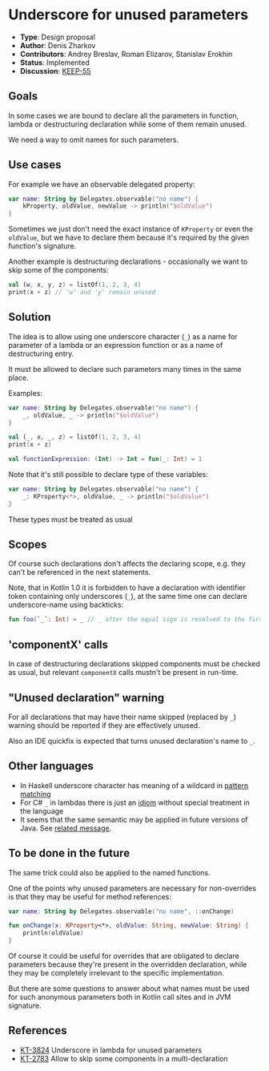 # Underscore for unused parameters

* **Type**: Design proposal
* **Author**: Denis Zharkov
* **Contributors**: Andrey Breslav, Roman Elizarov, Stanislav Erokhin
* **Status**: Implemented
* **Discussion**: [KEEP-55](https://github.com/Kotlin/KEEP/issues/55)

## Goals

In some cases we are bound to declare all the parameters in function, lambda or
destructuring declaration while some of them remain unused.

We need a way to omit names for such parameters.

## Use cases

For example we have an observable delegated property:
``` kotlin
var name: String by Delegates.observable("no name") {
    kProperty, oldValue, newValue -> println("$oldValue")
}
```

Sometimes we just don't need the exact instance of `KProperty` or even the `oldValue`,
but we have to declare them because it's required by the given function's signature.

Another example is destructuring declarations - occasionally we want to skip some
of the components:
``` kotlin
val (w, x, y, z) = listOf(1, 2, 3, 4)
print(x + z) // 'w' and 'y' remain unused
```

## Solution

The idea is to allow using one underscore character (`_`) as a name for parameter
of a lambda or an expression function or as a name of destructuring entry.

It must be allowed to declare such parameters many times in the same place.

Examples:
``` kotlin
var name: String by Delegates.observable("no name") {
    _, oldValue, _ -> println("$oldValue")
}

val (_, x, _, z) = listOf(1, 2, 3, 4)
print(x + z)

val functionExpression: (Int) -> Int = fun(_: Int) = 1
```

Note that it's still possible to declare type of these variables:
``` kotlin
var name: String by Delegates.observable("no name") {
    _: KProperty<*>, oldValue, _ -> println("$oldValue")
}
```
These types must be treated as usual

## Scopes

Of course such declarations don't affects the declaring scope, e.g. they can't
be referenced in the next statements.

Note, that in Kotlin 1.0 it is forbidden to have a declaration with identifier token containing
only underscores (`_`), at the same time one can declare underscore-name using backticks:
``` kotlin
fun foo(`_`: Int) = _ // _ after the equal sign is resolved to the first parameter of 'foo'
```

## 'componentX' calls

In case of destructuring declarations skipped components must be checked as usual,
but relevant `componentX` calls mustn't be present in run-time.

## "Unused declaration" warning
For all declarations that may have their name skipped (replaced by `_`) warning
should be reported if they are effectively unused.

Also an IDE quickfix is expected that turns unused declaration's name to `_`.

## Other languages
- In Haskell underscore character has meaning of a wildcard in [pattern matching](https://en.wikibooks.org/wiki/Haskell/Pattern_matching)
- For C# `_` in lambdas there is just an [idiom](https://charlieflowers.wordpress.com/2009/04/02/nice-c-idiom-for-parameterless-lambdas/)
 without special treatment in the language
- It seems that the same semantic may be applied in future versions of Java.
See [related message](http://mail.openjdk.java.net/pipermail/lambda-dev/2013-July/010670.html).

## To be done in the future
The same trick could also be applied to the named functions.

One of the points why unused parameters are necessary for non-overrides is
that they may be useful for method references:
``` kotlin
var name: String by Delegates.observable("no name", ::onChange)

fun onChange(x: KProperty<*>, oldValue: String, newValue: String) {
    println(oldValue)
}
```

Of course it could be useful for overrides that are obligated to declare
parameters because they're present in the overridden declaration, while
they may be completely irrelevant to the specific implementation.

But there are some questions to answer about what names must be used for such
anonymous parameters both in Kotlin call sites and in JVM signature.

## References
* [KT-3824](https://youtrack.jetbrains.com/issue/KT-3824) Underscore in lambda for unused parameters
* [KT-2783](https://youtrack.jetbrains.com/issue/KT-2783) Allow to skip some components in a multi-declaration
